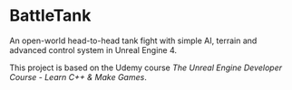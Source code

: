 # BattleTank
An open-world head-to-head tank fight with simple AI, terrain and advanced control system in Unreal Engine 4.

This project is based on the Udemy course _The Unreal Engine Developer Course - Learn C++ & Make Games_.
